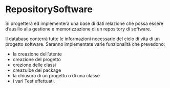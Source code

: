 # RepositorySoftware 
Si progetterà ed implementerà una base di dati relazione che possa essere d’ausilio alla gestione e memorizzazione di un repository di software.

Il database conterrà tutte le informazioni necessarie del ciclo di vita di un progetto software. Saranno implementate varie funzionalità che prevedono:
- la creazione dell’utente 
- creazione del progetto 
-  crezione delle classi
-  creazuibe  dei package
-  la chiusura di un progetto o di una classe 
-  i vari Test effettuati.
